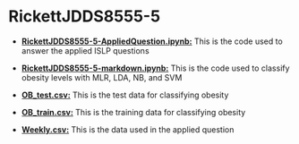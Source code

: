 # RickettJDDS8555-5

- **[RickettJDDS8555-5-AppliedQuestion.ipynb:](/RickettJDDS8555-5-AppliedQuestion.ipynb)** This is the code used to answer the applied ISLP questions

- **[RickettJDDS8555-5-markdown.ipynb:](/RickettJDDS8555-5-markdown.ipynb)** This is the code used to classify obesity levels with MLR, LDA, NB, and SVM

- **[OB_test.csv:](/OB_test.csv)** This is the test data for classifying obesity

- **[OB_train.csv:](/OB_train.csv)** This is the training data for classifying obesity

- **[Weekly.csv:](/Weekly.csv)** This is the data used in the applied question

